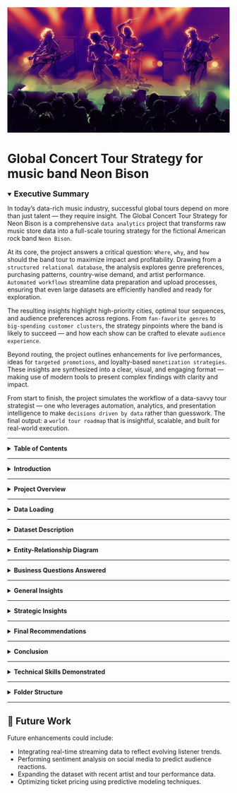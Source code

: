 <img src="Rock-Band-Project.jpg" alt="Neon Bison Global Tour Banner" style="width:100%; max-height:400px; object-fit:cover;" />

# Global Concert Tour Strategy for music band Neon Bison

<details open>
<summary><strong><span style="font-size: 1.25em;">Executive Summary</span></strong></summary>

In today’s data-rich music industry, successful global tours depend on more than just talent — they require insight. The Global Concert Tour Strategy for Neon Bison is a comprehensive `data analytics` project that transforms raw music store data into a full-scale touring strategy for the fictional American rock band `Neon Bison`.

At its core, the project answers a critical question: `Where`, `why`, and `how` should the band tour to maximize impact and profitability. Drawing from a `structured relational database`, the analysis explores genre preferences, purchasing patterns, country-wise demand, and artist performance. `Automated workflows` streamline data preparation and upload processes, ensuring that even large datasets are efficiently handled and ready for exploration.

The resulting insights highlight high-priority cities, optimal tour sequences, and audience preferences across regions. From `fan-favorite genres` to `big-spending customer clusters`, the strategy pinpoints where the band is likely to succeed — and how each show can be crafted to elevate `audience experience`.

Beyond routing, the project outlines enhancements for live performances, ideas for `targeted promotions`, and loyalty-based `monetization strategies`. These insights are synthesized into a clear, visual, and engaging format — making use of modern tools to present complex findings with clarity and impact.

From start to finish, the project simulates the workflow of a data-savvy tour strategist — one who leverages automation, analytics, and presentation intelligence to make `decisions driven by data` rather than guesswork. The final output: a `world tour roadmap` that is insightful, scalable, and built for real-world execution.

</details>

---

<details>
<summary><strong>Table of Contents</strong></summary>

- [Introduction](#introduction)
- [Project Overview](#project-overview)  
- [Data Loading](#data-loading)  
- [Dataset Description](#dataset-description)  
- [Entity-Relationship Diagram](#entity-relationship-diagram)  
- [Business Questions Answered](#business-questions-answered)  
- [General Insights](#general-insights)  
- [Strategic Insights](#strategic-insights)
- [Final Recommendations](#final-recommendations)
- [Technical Skills Demonstrated](#technical-skills-demonstrated)
- [Conclusion](#conclusion)  
- [Folder Structure](#folder-structure)
- [Future Work](#future-work)

</details>

---

<a id="introduction"></a>
<details>
<summary><strong>
Introduction</strong></summary>

A data-driven analytics project focused on designing the **optimal global concert tour strategy** for *Neon Bison*, a fictional American rock band. Using real-world digital music store data, this project uncovers customer spending patterns, genre preferences, and high-potential cities — enabling smart tour scheduling, geo-targeted promotions, and fan engagement strategies.

The **primary purpose** of this project is to have a recommended features to optimize the characteristics and planning of an upcoming world tour to be more **effective**, **profitable**, and **entertaining**.

This project simulates a real-world music business scenario and demonstrates how structured SQL analysis can be used to make **profitable touring decisions**.

</details>

---

<a id="project-overview"></a>
<details>
<summary><strong>Project Overview</strong></summary>

**Business Objective**  
To design a profitable, data-backed concert tour for *Neon Bison* by identifying the most promising countries, cities, and fan segments across the world.

**Background**  
*Neon Bison*, an emerging American rock band, is planning its next international concert tour. Instead of relying solely on intuition or past performance, the management team aims to use transactional music store data to understand where their strongest and most valuable fan bases are located.

**Analytical Approach**  
Using structured SQL queries on a relational database that mirrors a global digital music platform, this project analyzes:

- Countries and cities with the highest music-related revenue  
- Top-spending customers and their geographic concentration  
- Regional dominance of music genres, especially Rock  
- Commercial performance of artists and albums by market  
- Customer behavior insights across genre and format preferences  

**Outcome**  
The analysis results in a strategic roadmap for Neon Bison’s global concert tour. By aligning their performance schedule with high-revenue markets and loyal fan clusters, the band can maximize ticket sales, merchandising opportunities, and marketing efficiency.

</details>




---

<a id="data-loading"></a>
<details>
<summary><strong>Data Loading</strong></summary>

This section demonstrates how the dataset was imported and loaded to `PostgreSQL` database locally before our analysis. First a database was created and then we used automation for uploading the .CSV files using `Python` on the `Jupyter Notebook`. We used the `SQLAlchemy` library to import the functions to have the files path and do the task for us. 


<div style="padding-left: 5em;">
  <details>
    <summary><strong>Snapshot of Data Loading onto database using Python (click to open)</strong></summary>
    <img src="validation/loading_onto_batabase.png" alt="ABCDE">
  </details>
</div>


You can preview the automation steps in action here:  
🎥 **[Watch the video on YouTube](https://youtu.be/SzcM7h5wIxY?si=QEMQKyq-n09Kvpln)** (right-click or Ctrl+Click to open in a new tab)

[![Watch the video](https://img.youtube.com/vi/SzcM7h5wIxY/0.jpg)](https://youtu.be/SzcM7h5wIxY?si=QEMQKyq-n09Kvpln)

---

Additionally, a local copy of the video is included in the repository:

<video width="100%" height="400" controls>
  <source src="validation/data_loading.mp4" type="video/mp4">
  Your browser does not support the video tag.
</video>

</details>


---

<a id="dataset-description"></a>
<details>
<summary><strong>Dataset Description</strong></summary>

The dataset resembles a digital music store with the following key tables:

| Table                   | Description                                                  |
|-------------------------|--------------------------------------------------------------|
| customer              | Customer info, country, contact details, and rep IDs         |
| invoice               | Purchase transactions, billing countries, totals             |
| invoice_line          | Individual line items in each invoice (track, price, qty)    |
| track                 | Metadata of tracks: album, genre, composer, duration         |
| album                 | Albums and their corresponding artists                       |
| artist                | Artist names                                                 |
| genre                 | Genres (e.g., Rock, Jazz, Pop)                               |
| media_type            | Format of music (MP3, AAC, etc.)                             |
| employee              | Store employees, reps, and hierarchy                         |
| playlist, playlist_track | Playlist metadata and track mapping               |

> Key CSV files ( Available in data/ folder):  
> customer.csv, invoice.csv, invoice_line.csv, track.csv, album.csv, artist.csv, genre.csv,  
> media_type.csv, employee.csv, playlist.csv, playlist_track.csv

</details>

---

<a id="entity-relationship-diagram"></a>
<details>
<summary><strong>Entity-Relationship Diagram</strong></summary>

Below is the database schema showcasing relationships between all tables:

![Schema Diagram](schema_diagram.png)

</details>

---

<a id="business-questions-answered"></a>
<details>
<summary><strong>Business Questions Answered</strong></summary>

### Genre & Track Trends <sub><em> (Click on the question to see the answers directly)</em></sub>

<div style="padding-left: 5em;">
  <details>
    <summary><strong>Genre with Highest Revenues</strong></summary>
    <img src="outputs/Q1.jpg" alt="Genre with Highest Revenues">
  </details>
</div>
<div style="padding-left: 5em;">
  <details>
    <summary><strong>Genre with Low Volume but High Revenue</strong></summary>
    <img src="outputs/Q2.jpg" alt="Genre with Low Volume but High Revenue">
  </details>
</div>
<div style="padding-left: 5em;">
  <details>
    <summary><strong>Tracks Purchased Most Number of Times</strong></summary>
    <img src="outputs/Q3.jpg" alt="Tracks Purchased Most Number of Times">
  </details>
</div>
<div style="padding-left: 5em;">
  <details>
    <summary><strong>Songs longer than Average Song Length</strong></summary>
    <img src="outputs/Q4.jpg" alt="Songs longer than Average Song Length">
  </details>
</div>
<div style="padding-left: 5em;">
  <details>
    <summary><strong>All Rock Music Listeners Data</strong></summary>
    <img src="outputs/Q5.jpg" alt="All Rock Music Listeners Data">
  </details>
</div>

### Artist & Album Performance <sub><em> (Click on the question to see the answers directly)</em></sub>

<div style="padding-left: 5em;">
  <details>
    <summary><strong>Albums with Highest Revenue Per Track</strong></summary>
    <img src="outputs/Q6.jpg" alt="Albums with Highest Revenue Per Track">
  </details>
</div>
<div style="padding-left: 5em;">
  <details>
    <summary><strong>Artists With Highest Revenue</strong></summary>
    <img src="outputs/Q7.jpg" alt="Artists With Highest Revenue">
  </details>
</div>
<div style="padding-left: 5em;">
  <details>
    <summary><strong>Top 10 Rock artists by song numbers</strong></summary>
    <img src="outputs/Q8.jpg" alt="Top 10 Rock artists by song numbers">
  </details>
</div>
<div style="padding-left: 5em;">
  <details>
    <summary><strong>Artists with Most Number of Appearences in Invoices</strong></summary>
    <img src="outputs/Q9.jpg" alt="Artists with Most Number of Appearences in Invoices">
  </details>
</div>
<div style="padding-left: 5em;">
  <details>
    <summary><strong>Customer Spending on Each Artist</strong></summary>
    <img src="outputs/Q10.jpg" alt="Customer Spending on Each Artist">
  </details>
</div>

### Customer Insights & Segmentation <sub><em> (Click on the question to see the answers directly)</em></sub>

<div style="padding-left: 5em;">
  <details>
    <summary><strong>Highest Spending Customer of All Time</strong></summary>
    <img src="outputs/Q11.jpg" alt="Highest Spending Customer of All Time">
  </details>
</div>
<div style="padding-left: 5em;">
  <details>
    <summary><strong>Customers with Single or Multiple Purchases</strong></summary>
    <img src="outputs/Q13.jpg" alt="Customers with Single or Multiple Purchases">
  </details>
</div>
<div style="padding-left: 5em;">
  <details>
    <summary><strong>Top Spenders From Each Country</strong></summary>
    <img src="outputs/Q14.jpg" alt="Top Spenders From Each Country">
  </details>
</div>

### Geographic Market Analysis <sub><em> (Click on the question to see the answers directly)</em></sub>

<div style="padding-left: 5em;">
  <details>
    <summary><strong>Country Wise Top Spenders on Music</strong></summary>
    <img src="outputs/Q14.jpg" alt="Country Wise Top Spenders on Music">
  </details>
</div>
<div style="padding-left: 5em;">
  <details>
    <summary><strong>Country Wise Most Popular Genre</strong></summary>
    <img src="outputs/Q16.jpg" alt="Country Wise Most Popular Genre">
  </details>
</div>
<div style="padding-left: 5em;">
  <details>
    <summary><strong>Country With Most Invoices</strong></summary>
    <img src="outputs/Q17.jpg" alt="Country With Most Invoices">
  </details>
</div>
<div style="padding-left: 5em;">
  <details>
    <summary><strong>Country Wise Average Revenue</strong></summary>
    <img src="outputs/Q18.jpg" alt="Country Wise Average Revenue">
  </details>
</div>
<div style="padding-left: 5em;">
  <details>
    <summary><strong>City With The Best Customers</strong></summary>
    <img src="outputs/Q19.jpg" alt="City With The Best Customers">
  </details>
</div>

### Financial Insights <sub><em> (Click on the question to see the answers directly)</em></sub>

<div style="padding-left: 5em;">
  <details>
    <summary><strong>Top 3 Values of Invoice</strong></summary>
    <img src="outputs/Q20.jpg" alt="Top 3 Values of Invoice">
  </details>
</div>

### Operational Utilities <sub><em> (Click on the question to see the answers directly)</em></sub>

<div style="padding-left: 5em;">
  <details>
    <summary><strong>Senior Most Employee in the band</strong></summary>
    <img src="outputs/Q21.jpg" alt="Senior Most Employee in the band">
  </details>
</div>

</details>





---

<a id="general-insights"></a>
<details>
<summary><strong>General Insights</strong></summary>

1. `Rock` leads all genres in both sales volume and revenue contribution.
2. `Jazz` and `Classical` genres, while not top-selling, generate high average revenue per track, indicating niche but valuable appeal.
3. The `United States` and `Canada` have the most active and highest-spending customers, followed by `Brazil` and `Germany`.
4. Cities like `São Paulo`, `Edmonton`, and `Prague` show standout average spend per customer, revealing deeper engagement despite smaller populations.
5. Artists such as `Queen` and `Led Zeppelin` consistently appear in high-revenue albums, highlighting strong catalog longevity.
6. Albums like `Cake: B-Sides` and `Rarities` earn significantly more revenue per track, suggesting that rare or curated content has strong market demand.
7. Customers such as `Aaron Mitchell` and `Bjørn Hansen` exhibit diverse music interests across multiple genres.
8. `Rock` buyers tend to be repeat purchasers, suggesting high potential for long-term engagement with this segment.
9. `František Wichterlová` and `Luis Rojas` emerge as outlier high-spenders, despite moderate purchase frequency, indicating opportunities for targeted experiences.

</details>

---

<a id="strategic-insights"></a>
<details>
<summary><strong>Strategic Insights</strong></summary>

1. `North America` offers a strong starting point due to high activity, particularly in the USA and Canada, with both large customer bases and deep engagement.
2. `Brazil` and `Germany` stand out as valuable secondary markets, combining a growing customer base with solid revenue potential.
3. Specific `European` cities like `Prague` and `Berlin` reveal niche but profitable audiences, making them ideal for exclusive or targeted events.
4. Customers who purchase across `multiple genres` present an opportunity to promote `exploratory` or `genre-mixed playlists`, encouraging further engagement.
5. `Rock` genre loyalty can support returning customer strategies, such as `early announcements` or `priority ticketing` for known fans.
6. High average revenue per track for `Jazz` and `Classical` points to the viability of premium or `limited-edition offerings` in select regions.
7. High-value spenders highlight the importance of `personalized incentives`, even when purchase frequency is modest. It can be utilised by branding to gain more potential customers and secure profitability in the long-term financial space.

</details>

---

<a id="final-recommendations"></a>

<details>
<summary><strong>Final Recommendations</strong></summary>

- **Launch the Tour in the USA and Canada**  
  Focus on cities like New York, Chicago, and Toronto that combine strong purchase volumes and consistent customer engagement.

- **Prioritize Brazil and Europe in the Next Phases**  
  São Paulo and Brasília show strong average spend. European cities like Prague and Berlin offer niche but high-spending audiences.

- **Create Digital Pre-Tour Campaigns**  
  Share behind-the-scenes footage, regional playlists, and early previews tailored to the favorite genres of each location to boost anticipation.

- **Recognize Loyal and High-Spending Fans**  
  Offer early ticket access or exclusive merchandise to top customers like Luis Rojas and František Wichterlová, and to repeat Rock genre buyers.

- **Design a Tiered Loyalty Program**  
  Introduce Bronze, Silver, and Gold tiers with benefits like VIP access, merch discounts, and digital perks based on total spend and genre diversity.

- **Host Exclusive Events in Select Markets**  
  Use collector albums and high-revenue genres to plan limited-entry shows or acoustic sessions in high-value cities like Edmonton and Prague.

</details>


---


<a id="conclusion"></a>

<details>
<summary><strong>Conclusion</strong></summary>

This project demonstrates how structured SQL analytics can translate raw transactional data into meaningful business decisions. 

By analyzing listener behavior, regional market potential, and revenue patterns, Neon Bison can design more effective concert tours, improve fan targeting, and identify high-value customer segments. 

The methodology showcased here is scalable and adaptable to other artists or industries seeking to leverage relational databases for strategic growth.

</details>

---

<a id="technical-skills-demonstrated"></a>
<details>
<summary><strong>Technical Skills Demonstrated</strong></summary>

**SQL Skills**  
- Multi-table joins using `INNER JOIN`, `LEFT JOIN`  
- Aggregation and filtering using `GROUP BY`, `HAVING`  
- Window functions such as `ROW_NUMBER`, `RANK` for advanced analytics  
- Common Table Expressions `(CTEs)` for modular and readable queries  
- `Query optimization`, sorting, and formatting of outputs for clarity  

**Data Workflow & Tools**  
- Used `Jupyter Notebook` and `Python` to automate bulk data loading into `PostgreSQL`
- Used `ORM` libraries like `SQL Alchemy` for data faster data loading
- Set up and analyzed datasets within a locally hosted database
- Utilized AI tools like `ChatGPT` to accelerate query design and enhance productivity  

**Conceptual Foundations**  
- Applied core `DBMS (Database Management System)` principles to model relationships across tables

**AI Tools Used**
- Used `ChatGPT` to design and optimize `SQL` queries
- Generated initial `visualizations` & `documentation` with AI suggestions


</details>


---


<a id="folder-structure"></a>
<details>
<summary><strong>Folder Structure</strong></summary>

```bash
music-sales-analysis/
├── data/                               # Raw CSV files (source tables)
│   ├── album.csv
│   ├── artist.csv
│   ├── customer.csv
│   ├── employee.csv
│   ├── genre.csv
│   ├── invoice.csv
│   ├── invoice_line.csv
│   ├── media_type.csv
│   ├── playlist.csv
│   ├── playlist_track.csv
│   └── track.csv
│
├── queries/                            # SQL scripts answering business questions
│   ├── 01_Genre_Highest_Revenue.sql
│   ├── 02_Genre_High_Value_Low_Volume.sql
│   ├── 03_Most_Purchased_Tracks.sql
│   ├── 04_Songs_Longer_Than_Average.sql
│   ├── 05_All_Rock_Music_Listeners.sql
│   ├── 06_Albums_Highest_Revenue_Per_Track.sql
│   ├── 07_Artists_Highest_Revenue.sql
│   ├── 08_Top10_Rock_Artists_By_Tracks.sql
│   ├── 09_Artists_Most_Invoice_Appearances.sql
│   ├── 10_Customer_Spending_Per_Artist.sql
│   ├── 11_Top_Spending_Customers.sql
│   ├── 12_Highest_Spending_Customers.sql
│   ├── 13_Customers_Single_vs_Multiple_Purchases.sql
│   ├── 14_Top_Spenders_By_Country.sql
│   ├── 15_Top_Spenders_Per_Country.sql
│   ├── 16_Most_Popular_Genre_Per_Country.sql
│   ├── 17_Country_With_Most_Invoices.sql
│   ├── 18_Country_Wise_Average_Revenue.sql
│   ├── 19_Best_Customers_By_City.sql
│   ├── 20_Top_3_Invoice_Values.sql
│   └── 21_Senior_Most_Employee.sql
|
├── report/                             # Overall presentation of this project in a PowerPoint file
│   ├── Report-For-World-Neon-Bison-Tour-Analysis.pptx
│
|
├── outputs/                            # Visual output (JPG) for each query
│   ├── Q1.jpg
│   ├── Q2.jpg
│   ├── Q3.jpg
│   ├── Q4.jpg
│   ├── Q5.jpg
│   ├── Q6.jpg
│   ├── Q7.jpg
│   ├── Q8.jpg
│   ├── Q9.jpg
│   ├── Q10.jpg
│   ├── Q11.jpg
│   ├── Q12.jpg
│   ├── Q13.jpg
│   ├── Q14.jpg
│   ├── Q15.jpg
│   ├── Q16.jpg
│   ├── Q17.jpg
│   ├── Q18.jpg
│   ├── Q19.jpg
│   ├── Q20.jpg
│   └── Q21.jpg
│
├── validation/                         # Data setup & validation resources
│   ├── Notebook File for Data Upload.ipynb
│   └── Python Automated Table Creation & Data Fill Up on Jupyter Notebook.mp4
│
├── Rock-Band-Project.jpg
├── schema_diagram.png                  # Database schema/ER diagram
└── README.md                           # Project overview and documentation


---

<a id="conclusion"></a>

<details> <summary><strong>Conclusion</strong></summary>
This project showcases how relational database analysis can drive actionable music industry strategies. By analyzing purchase patterns, customer geography, genre preferences, and artist performance, bands like Neon Bison can make data-driven decisions for touring, pricing, and promotion.

</details>
```
</details>

---

<a id="future-work"></a>
## 🔮 Future Work

Future enhancements could include:
- Integrating real-time streaming data to reflect evolving listener trends.
- Performing sentiment analysis on social media to predict audience reactions.
- Expanding the dataset with recent artist and tour performance data.
- Optimizing ticket pricing using predictive modeling techniques.
